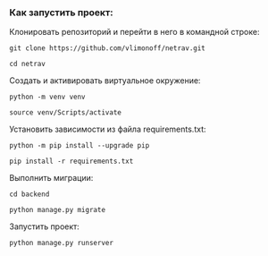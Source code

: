 ### Как запустить проект:

Клонировать репозиторий и перейти в него в командной строке:

```
git clone https://github.com/vlimonoff/netrav.git
```

```
cd netrav
```

Cоздать и активировать виртуальное окружение:

```
python -m venv venv
```

```
source venv/Scripts/activate
```

Установить зависимости из файла requirements.txt:

```
python -m pip install --upgrade pip
```

```
pip install -r requirements.txt
```

Выполнить миграции:

```
cd backend
```

```
python manage.py migrate
```

Запустить проект:

```
python manage.py runserver
```
